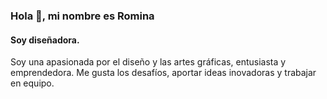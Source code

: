 ### Hola 👋, mi nombre es Romina 
#### Soy diseñadora.
Soy una apasionada por el diseño y las artes gráficas, entusiasta y emprendedora.
Me gusta los desafíos, aportar ideas inovadoras y trabajar en equipo.

